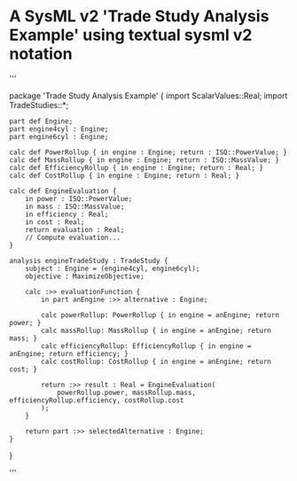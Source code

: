 # A SysML v2 'Trade Study Analysis Example' using textual sysml v2 notation

'''

package 'Trade Study Analysis Example' {
	import ScalarValues::Real;
	import TradeStudies::*;
	
	part def Engine;
	part engine4cyl : Engine;
	part engine6cyl : Engine;
	
	calc def PowerRollup { in engine : Engine; return : ISQ::PowerValue; }
	calc def MassRollup { in engine : Engine; return : ISQ::MassValue; }
	calc def EfficiencyRollup { in engine : Engine; return : Real; }
	calc def CostRollup { in engine : Engine; return : Real; }
	
	calc def EngineEvaluation { 
		in power : ISQ::PowerValue;
		in mass : ISQ::MassValue;
		in efficiency : Real;
		in cost : Real;
		return evaluation : Real;
		// Compute evaluation...
	}
		
	analysis engineTradeStudy : TradeStudy {
		subject : Engine = (engine4cyl, engine6cyl);
		objective : MaximizeObjective;

		calc :>> evaluationFunction {
			in part anEngine :>> alternative : Engine;
			
			calc powerRollup: PowerRollup { in engine = anEngine; return power; }
			calc massRollup: MassRollup { in engine = anEngine; return mass; }
			calc efficiencyRollup: EfficiencyRollup { in engine = anEngine; return efficiency; }
			calc costRollup: CostRollup { in engine = anEngine; return cost; }
			
			return :>> result : Real = EngineEvaluation(
				powerRollup.power, massRollup.mass, efficiencyRollup.efficiency, costRollup.cost
			);
		}
		
		return part :>> selectedAlternative : Engine;
	}
	
}

'''
